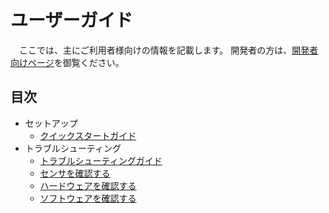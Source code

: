 # ユーザーガイド

　ここでは、主にご利用者様向けの情報を記載します。
開発者の方は、[開発者向けページ](../DeveloperGuide/developerGuide.md)を御覧ください。

## 目次
- セットアップ
  - [クイックスタートガイド](./setup/quickstart.md)
- トラブルシューティング
  - [トラブルシューティングガイド](./troubleShooting/troubleshooting.md)
  - [センサを確認する](./troubleShooting/checkSensor.md)
  - [ハードウェアを確認する](./troubleShooting/checkHardware.md)
  - [ソフトウェアを確認する](./troubleShooting/checkSoftware.md)
